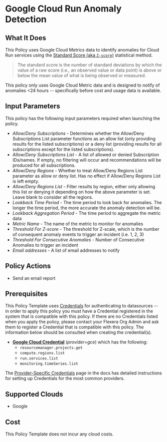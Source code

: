 # Google Cloud Run Anomaly Detection

## What It Does

This Policy uses Google Cloud Metrics data to identify anomalies for Cloud Run services using the [Standard Score (aka `Z-score`)](https://en.wikipedia.org/wiki/Standard_score) statistical method.

> The standard score is the number of standard deviations by which the value of a raw score (i.e., an observed value or data point) is above or below the mean value of what is being observed or measured.

This policy only uses Google Cloud Metric data and is designed to notify of anomalies <24 hours -- specifically before cost and usage data is available.

## Input Parameters

This policy has the following input parameters required when launching the policy.

- *Allow/Deny Subscriptions* - Determines whether the Allow/Deny Subscriptions List parameter functions as an allow list (only providing results for the listed subscriptions) or a deny list (providing results for all subscriptions except for the listed subscriptions).
- *Allow/Deny Subscriptions List* - A list of allowed or denied Subscription IDs/names. If empty, no filtering will occur and recommendations will be produced for all subscriptions.
- *Allow/Deny Regions* - Whether to treat Allow/Deny Regions List parameter as allow or deny list. Has no effect if Allow/Deny Regions List is left empty.
- *Allow/Deny Regions List* - Filter results by region, either only allowing this list or denying it depending on how the above parameter is set. Leave blank to consider all the regions.
- *Lookback Time Period* - The time period to look back for anomalies. The longer the time period, the more accurate the anomaly detection will be.
- *Lookback Aggregation Period* - The time period to aggregate the metric data
- *Metric Name* - The name of the metric to monitor for anomalies
- *Threshold For Z-score* - The threshold for Z-scale, which is the number of consequent anomaly events to trigger an incident (i.e. 1, 2, 3)
- *Threshold For Consecutive Anomalies* - Number of Consecutive Anomalies to trigger an incident
- *Email addresses* - A list of email addresses to notify

## Policy Actions

- Send an email report

## Prerequisites

This Policy Template uses [Credentials](https://docs.flexera.com/flexera/EN/Automation/ManagingCredentialsExternal.htm) for authenticating to datasources -- in order to apply this policy you must have a Credential registered in the system that is compatible with this policy. If there are no Credentials listed when you apply the policy, please contact your Flexera Org Admin and ask them to register a Credential that is compatible with this policy. The information below should be consulted when creating the credential(s).

- [**Google Cloud Credential**](https://docs.flexera.com/flexera/EN/Automation/ProviderCredentials.htm#automationadmin_4083446696_1121577) (*provider=gce*) which has the following:
  - `resourcemanager.projects.get`
  - `compute.regions.list`
  - `run.services.list`
  - `monitoring.timeSeries.list`

The [Provider-Specific Credentials](https://docs.flexera.com/flexera/EN/Automation/ProviderCredentials.htm) page in the docs has detailed instructions for setting up Credentials for the most common providers.

## Supported Clouds

- Google

## Cost

This Policy Template does not incur any cloud costs.
